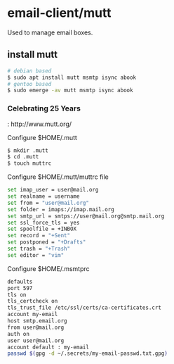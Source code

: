 <h1> email-client/mutt </h1>

Used to manage email boxes. 

<h2> install mutt </h2>

```sh
# debian based
$ sudo apt install mutt msmtp isync abook
# gentoo based
$ sudo emerge -av mutt msmtp isync abook
```

<h3> Celebrating 25 Years </h3>: http://www.mutt.org/

Configure $HOME/.mutt

```sh
$ mkdir .mutt
$ cd .mutt
$ touch muttrc 
```

Configure $HOME/.mutt/muttrc file

```sh
set imap_user = user@mail.org
set realname = username
set from = "user@mail.org"
set folder = imaps://imap.mail.org
set smtp_url = smtps://user@mail.org@smtp.mail.org
set ssl_force_tls = yes
set spoolfile = +INBOX
set record = "+Sent"
set postponed = "+Drafts"
set trash = "+Trash"
set editor = "vim"
```

Configure $HOME/.msmtprc 

```sh
defaults
port 597
tls on
tls_certcheck on
tls_trust_file /etc/ssl/certs/ca-certificates.crt
account my-email
host smtp.email.org
from user@mail.org
auth on
user user@mail.org
account default : my-email
passwd $(gpg -d ~/.secrets/my-email-passwd.txt.gpg) 
```




